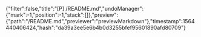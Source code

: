 {"filter":false,"title":"[P] /README.md","undoManager":{"mark":-1,"position":-1,"stack":[]},"preview":{"path":"/README.md","previewer":"previewMarkdown"},"timestamp":1564440406424,"hash":"da39a3ee5e6b4b0d3255bfef95601890afd80709"}